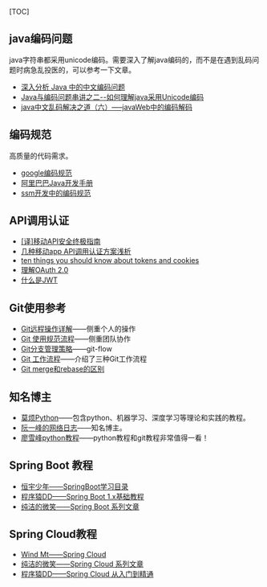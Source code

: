 [TOC]

## java编码问题
java字符串都采用unicode编码。需要深入了解java编码的，而不是在遇到乱码问题时病急乱投医的，可以参考一下文章。
- [深入分析 Java 中的中文编码问题](https://www.ibm.com/developerworks/cn/java/j-lo-chinesecoding/index.html)
- [Java与编码问题串讲之二--如何理解java采用Unicode编码](http://blog.csdn.net/shijinupc/article/details/7679945)
- [java中文乱码解决之道（六）—–javaWeb中的编码解码](http://cmsblogs.com/?p=1510)

## 编码规范
高质量的代码需求。
- [google编码规范](https://github.com/google/styleguide)
- [阿里巴巴Java开发手册](https://pan.baidu.com/s/1nuZZrNN) 
- [ssm开发中的编码规范](https://zhuanlan.zhihu.com/c_120823325)

## API调用认证
- [[译]移动API安全终极指南](http://www.cnblogs.com/Sinte-Beuve/p/7795438.html)
- [几种移动app API调用认证方案浅析](http://www.cnblogs.com/Sinte-Beuve/p/7822856.html)
- [ten things you should know about tokens and cookies](https://auth0.com/blog/ten-things-you-should-know-about-tokens-and-cookies/)
- [理解OAuth 2.0](http://www.ruanyifeng.com/blog/2014/05/oauth_2_0.html)
- [什么是JWT](http://www.jianshu.com/p/576dbf44b2ae)


## Git使用参考
- [Git远程操作详解](http://www.ruanyifeng.com/blog/2014/06/git_remote.html)——侧重个人的操作
- [Git 使用规范流程](http://www.ruanyifeng.com/blog/2015/08/git-use-process.html)——侧重团队协作
- [Git分支管理策略](http://www.ruanyifeng.com/blog/2012/07/git.html)——git-flow
- [Git 工作流程](http://www.ruanyifeng.com/blog/2015/12/git-workflow.html)——介绍了三种Git工作流程
- [Git merge和rebase的区别](http://gitbook.liuhui998.com/4_2.html)

## 知名博主
- [莫烦Python](https://morvanzhou.github.io/)——包含python、机器学习、深度学习等理论和实践的教程。
- [阮一峰的网络日志](http://www.ruanyifeng.com/blog/)——知名博主。
- [廖雪峰python教程](https://www.liaoxuefeng.com)——python教程和git教程非常值得一看！

## Spring Boot 教程

- [恒宇少年——SpringBoot学习目录](https://www.jianshu.com/p/9a08417e4e84)
- [程序猿DD——Spring Boot 1.x基础教程](http://blog.didispace.com/spring-boot-learning-1x/)
- [纯洁的微笑——Spring Boot 系列文章](http://www.ityouknow.com/spring-boot.html)

## Spring Cloud教程
- [Wind Mt——Spring Cloud](https://windmt.com/tags/Spring-Cloud/page/3/)
- [纯洁的微笑——Spring Cloud 系列文章](http://www.ityouknow.com/spring-cloud)
- [程序猿DD——Spring Cloud 从入门到精通
](http://blog.didispace.com/spring-cloud-learning/)